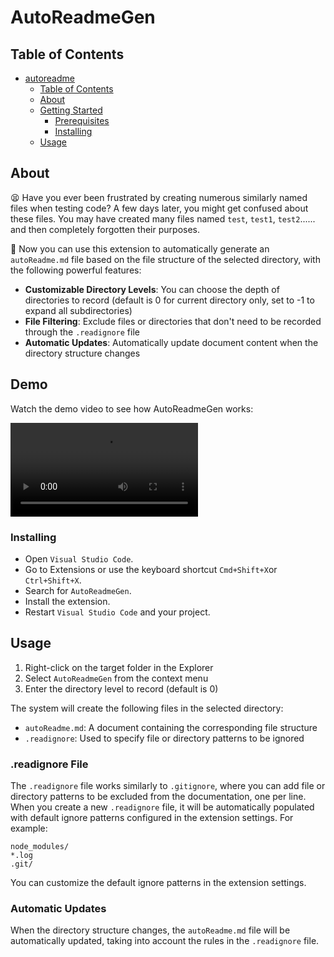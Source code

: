 <!--
 * @Author: rtzhang
 * @Date: 2025-03-15 20:39:11
 * @LastEditors: rtzhang
 * @LastEditTime: 2025-03-16 11:18:55
 * @Description: Please fill in the introduction
-->
# AutoReadmeGen


## Table of Contents

- [autoreadme](#autoreadme)
  - [Table of Contents](#table-of-contents)
  - [About ](#about-)
  - [Getting Started ](#getting-started-)
    - [Prerequisites](#prerequisites)
    - [Installing](#installing)
  - [Usage ](#usage-)

## About <a name = "about"></a>

😫 Have you ever been frustrated by creating numerous similarly named files when testing code? A few days later, you might get confused about these files. You may have created many files named `test`, `test1`, `test2`...... and then completely forgotten their purposes.


🎉 Now you can use this extension to automatically generate an `autoReadme.md` file based on the file structure of the selected directory, with the following powerful features:

- **Customizable Directory Levels**: You can choose the depth of directories to record (default is 0 for current directory only, set to -1 to expand all subdirectories)
- **File Filtering**: Exclude files or directories that don't need to be recorded through the `.readignore` file
- **Automatic Updates**: Automatically update document content when the directory structure changes

## Demo

Watch the demo video to see how AutoReadmeGen works:

![Demo Video](demo/demo_v0.1.0.mp4)

<!-- ## Getting Started <a name = "getting_started"></a>

These instructions will get you a copy of the project up and running on your local machine for development and testing purposes. See [deployment](#deployment) for notes on how to deploy the project on a live system.

### Prerequisites

What things you need to install the software and how to install them.

```
Give examples
``` -->

### Installing

- Open `Visual Studio Code`.
- Go to Extensions or use the keyboard shortcut `Cmd+Shift+X`or `Ctrl+Shift+X`.
- Search for `AutoReadmeGen`.
- Install the extension.
- Restart `Visual Studio Code` and your project.


## Usage <a name = "usage"></a>

1. Right-click on the target folder in the Explorer
2. Select `AutoReadmeGen` from the context menu
3. Enter the directory level to record (default is 0)

The system will create the following files in the selected directory:
- `autoReadme.md`: A document containing the corresponding file structure
- `.readignore`: Used to specify file or directory patterns to be ignored

### .readignore File

The `.readignore` file works similarly to `.gitignore`, where you can add file or directory patterns to be excluded from the documentation, one per line. When you create a new `.readignore` file, it will be automatically populated with default ignore patterns configured in the extension settings. For example:

```
node_modules/
*.log
.git/
```

You can customize the default ignore patterns in the extension settings.

### Automatic Updates

When the directory structure changes, the `autoReadme.md` file will be automatically updated, taking into account the rules in the `.readignore` file.


